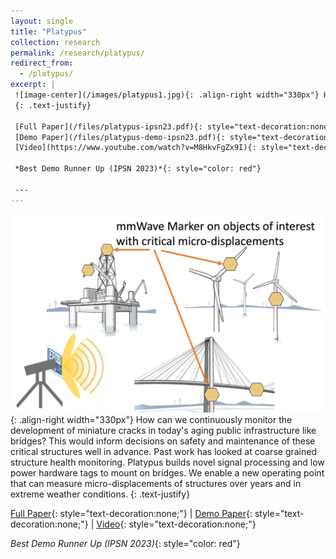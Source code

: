 ```yaml
---
layout: single
title: "Platypus"
collection: research
permalink: /research/platypus/
redirect_from: 
  - /platypus/
excerpt: |
 ![image-center](/images/platypus1.jpg){: .align-right width="330px"} How can we continuously monitor the development of miniature cracks in today's aging public infrastructure like bridges? This would inform decisions on safety and maintenance of these critical structures well in advance. Past work has looked at coarse grained structure health monitoring. Platypus builds novel signal processing and low power hardware tags to mount on bridges. We enable a new operating point that can measure micro-displacements of structures over years and in extreme weather conditions. 
 {: .text-justify}

 [Full Paper](/files/platypus-ipsn23.pdf){: style="text-decoration:none;"} &#124;
 [Demo Paper](/files/platypus-demo-ipsn23.pdf){: style="text-decoration:none;"} &#124;
 [Video](https://www.youtube.com/watch?v=M8HkvFgZx9I){: style="text-decoration:none;"}

 *Best Demo Runner Up (IPSN 2023)*{: style="color: red"}

 ---
---
```

 ![image-center](/images/platypus1.jpg){: .align-right width="330px"} How can we continuously monitor the development of miniature cracks in today's aging public infrastructure like bridges? This would inform decisions on safety and maintenance of these critical structures well in advance. Past work has looked at coarse grained structure health monitoring. Platypus builds novel signal processing and low power hardware tags to mount on bridges. We enable a new operating point that can measure micro-displacements of structures over years and in extreme weather conditions. 
 {: .text-justify}

 [Full Paper](/files/metamoran-iros22.pdf){: style="text-decoration:none;"} &#124;
 [Demo Paper](/files/osprey-demo-mobisys20.pdf){: style="text-decoration:none;"} &#124;
 [Video](https://www.youtube.com/watch?v=M8HkvFgZx9I){: style="text-decoration:none;"}

 *Best Demo Runner Up (IPSN 2023)*{: style="color: red"}
